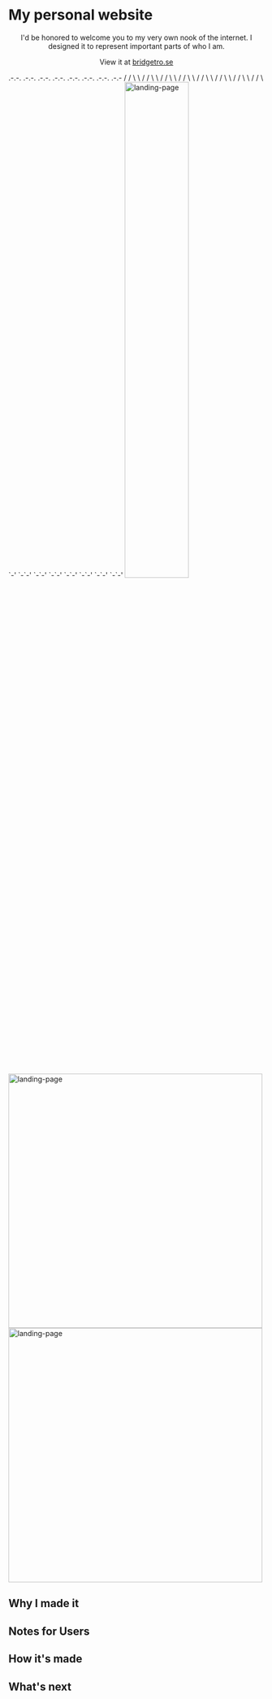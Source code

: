 # My personal website

<p align='center'>I'd be honored to welcome you to my very own nook of the internet. I designed it to represent important parts of who I am.</p> 

<p align='center'>View it at <a href='https://bridgetro.se' target="_blank">bridgetro.se</a></p>
  .-.-.   .-.-.   .-.-.   .-.-.   .-.-.   .-.-.   .-.-.   .-.-
 / / \ \ / / \ \ / / \ \ / / \ \ / / \ \ / / \ \ / / \ \ / / \
`-'   `-`-'   `-`-'   `-`-'   `-`-'   `-`-'   `-`-'   `-`-'

<img class="project-image" alt="landing-page" display='block' margin-left='auto' margin-right='auto' width='50%' src="https://bridgetro.se/project-snapshots/personal-website/personal-website-1-landing-page.png" width='500'>
<img class="project-image" alt="landing-page" align='center' src="https://bridgetro.se/project-snapshots/personal-website/personal-website-2-exploding-spheres.png" width='500'>
<img class="project-image" alt="landing-page" align='center' src="https://bridgetro.se/project-snapshots/personal-website/personal-website-3-company-logos-and-first-project.png" width='500'>

## Why I made it

## Notes for Users

## How it's made

## What's next
